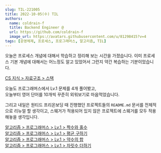 ```yaml
---
slug: TIL-221005
title: 2022-10-05(수) TIL
authors:
  name: coldrain-f
  title: Backend Engineer @
  url: https://github.com/coldrain-f
  image_url: https://avatars.githubusercontent.com/u/81298415?v=4
tags: [운영체제, 프로세스, 프로그래머스, 알고리즘, TIL]
---
```


오늘은 프로세스 개념에 대해서 학습하고 정리해 보는 시간을 가졌습니다.
이미 프로세스 기본 개념에 대해서는 어느정도 알고 있었어서 그런지 약간 복습하는 기분이었습니다.

[CS 지식 > 자료구조 > 스택](https://coldrain-f.netlify.app/cs/dataStructure/%EC%8A%A4%ED%83%9D)

오늘도 프로그래머스에서 Lv.1 문제를 4개 풀어봤고, <br/>
오늘부터 영어 단어를 10개씩 꾸준히 외워보기로 마음먹었습니다.

그리고 내일은 원티드 프리온보딩 때 진행했던 프로젝트들의 `README.md` 문서를 전체적으로 리뉴얼 할 생각이고,
스웨거가 적용되어 있지 않은 프로젝트에 스웨거를 모두 적용해놓을 생각입니다.

[알고리즘 > 프로그래머스 > Lv.1 > 짝수와 홀수](http://coldrain-f.netlify.app/algorithm/%ED%94%84%EB%A1%9C%EA%B7%B8%EB%9E%98%EB%A8%B8%EC%8A%A4/Lv.%201/%EC%A7%9D%EC%88%98%EC%99%80-%ED%99%80%EC%88%98) <br/>
[알고리즘 > 프로그래머스 > Lv.1 > 평균 구하기](http://coldrain-f.netlify.app/algorithm/%ED%94%84%EB%A1%9C%EA%B7%B8%EB%9E%98%EB%A8%B8%EC%8A%A4/Lv.%201/%ED%8F%89%EA%B7%A0-%EA%B5%AC%ED%95%98%EA%B8%B0) <br/>
[알고리즘 > 프로그래머스 > Lv.1 > 약수의 합](http://coldrain-f.netlify.app/algorithm/%ED%94%84%EB%A1%9C%EA%B7%B8%EB%9E%98%EB%A8%B8%EC%8A%A4/Lv.%201/%EC%95%BD%EC%88%98%EC%9D%98-%ED%95%A9) <br/>
[알고리즘 > 프로그래머스 > Lv.1 > 자릿수 더하기](http://coldrain-f.netlify.app/algorithm/%ED%94%84%EB%A1%9C%EA%B7%B8%EB%9E%98%EB%A8%B8%EC%8A%A4/Lv.%201/%EC%9E%90%EB%A6%BF%EC%88%98-%EB%8D%94%ED%95%98%EA%B8%B0)

